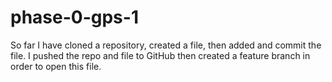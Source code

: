 # phase-0-gps-1
So far I have cloned a repository, created a file, then added and commit the file.
I pushed the repo and file to GitHub then created a feature branch in order to open this file.